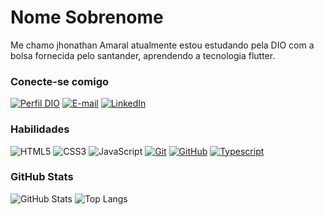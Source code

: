 

# Nome Sobrenome
Me chamo jhonathan Amaral atualmente estou estudando pela DIO com a bolsa fornecida pelo santander, aprendendo a tecnologia flutter.

### Conecte-se comigo
[![Perfil DIO](https://img.shields.io/badge/-Meu%20Perfil%20na%20DIO-30A3DC?style=for-the-badge)](https://web.dio.me/users/jhon14amaral1?tab=skills)
[![E-mail](https://img.shields.io/badge/-Email-000?style=for-the-badge&logo=microsoft-outlook&logoColor=E94D5F)](mailto:jhon14amaral1@gmail.com)
[![LinkedIn](https://img.shields.io/badge/-LinkedIn-000?style=for-the-badge&logo=linkedin&logoColor=30A3DC)](hhttps://www.linkedin.com/in/jhonathan-amaral/)



### Habilidades
![HTML5](https://img.shields.io/badge/HTML-000?style=for-the-badge&logo=html5&logoColor=30A3DC)
![CSS3](https://img.shields.io/badge/CSS3-000?style=for-the-badge&logo=css3&logoColor=E94D5F)
![JavaScript](https://img.shields.io/badge/JavaScript-000?style=for-the-badge&logo=javascript&logoColor=30A3DC)
[![Git](https://img.shields.io/badge/Git-000?style=for-the-badge&logo=git&logoColor=E94D5F)](https://git-scm.com/doc) 
[![GitHub](https://img.shields.io/badge/GitHub-000?style=for-the-badge&logo=github&logoColor=30A3DC)](https://docs.github.com/)
[![Typescript](https://upload.wikimedia.org/wikipedia/commons/thumb/4/4c/Typescript_logo_2020.svg/1200px-Typescript_logo_2020.svg.png)](https://www.typescriptlang.org/)

### GitHub Stats
![GitHub Stats](https://github-readme-stats.vercel.app/api?username=jhonathan-amaral&theme=transparent&bg_color=000&border_color=30A3DC&show_icons=true&icon_color=30A3DC&title_color=E94D5F&text_color=FFF)
![Top Langs](https://github-readme-stats-git-masterrstaa-rickstaa.vercel.app/api/top-langs/?username=jhonathan-amaral&layout=compact&bg_color=000&border_color=30A3DC&title_color=E94D5F&text_color=FFF)

